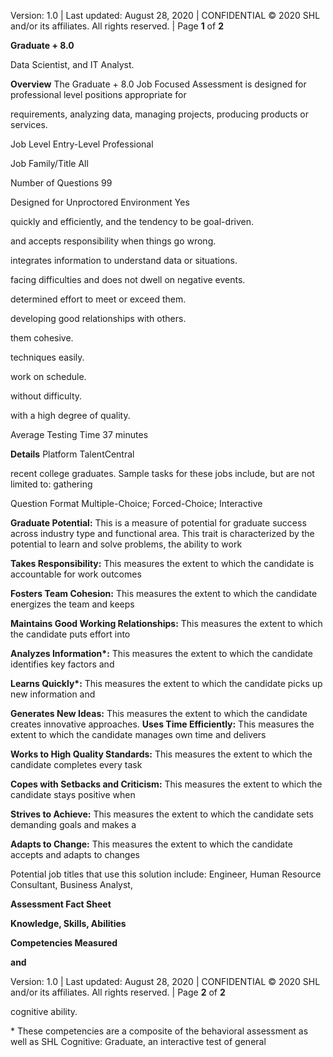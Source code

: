 Version: 1.0 | Last updated: August 28, 2020 | CONFIDENTIAL © 2020 SHL and/or its affiliates. All rights reserved. | Page **1** of **2**

**Graduate + 8.0**

Data Scientist, and IT Analyst.

**Overview** The Graduate + 8.0 Job Focused Assessment is designed for professional level positions appropriate for

requirements, analyzing data, managing projects, producing products or services.

Job Level Entry-Level Professional

Job Family/Title All

Number of Questions 99

Designed for Unproctored Environment Yes

quickly and efficiently, and the tendency to be goal-driven.

and accepts responsibility when things go wrong.

integrates information to understand data or situations.

facing difficulties and does not dwell on negative events.

determined effort to meet or exceed them.

developing good relationships with others.

them cohesive.

techniques easily.

work on schedule.

without difficulty.

with a high degree of quality.

Average Testing Time 37 minutes

**Details** Platform TalentCentral

recent college graduates. Sample tasks for these jobs include, but are not limited to: gathering

Question Format Multiple-Choice; Forced-Choice; Interactive

**Graduate Potential:** This is a measure of potential for graduate success across industry type and functional area. This trait is characterized by the potential to learn and solve problems, the ability to work

**Takes Responsibility:** This measures the extent to which the candidate is accountable for work outcomes

**Fosters Team Cohesion:** This measures the extent to which the candidate energizes the team and keeps

**Maintains Good Working Relationships:** This measures the extent to which the candidate puts effort into

**Analyzes Information\*:** This measures the extent to which the candidate identifies key factors and

**Learns Quickly\*:** This measures the extent to which the candidate picks up new information and

**Generates New Ideas:** This measures the extent to which the candidate creates innovative approaches. **Uses Time Efficiently:** This measures the extent to which the candidate manages own time and delivers

**Works to High Quality Standards:** This measures the extent to which the candidate completes every task

**Copes with Setbacks and Criticism:** This measures the extent to which the candidate stays positive when

**Strives to Achieve:** This measures the extent to which the candidate sets demanding goals and makes a

**Adapts to Change:** This measures the extent to which the candidate accepts and adapts to changes

Potential job titles that use this solution include: Engineer, Human Resource Consultant, Business Analyst,

**Assessment Fact Sheet**

**Knowledge, Skills, Abilities** 

**Competencies Measured** 

**and** 

Version: 1.0 | Last updated: August 28, 2020 | CONFIDENTIAL © 2020 SHL and/or its affiliates. All rights reserved. | Page **2** of **2**

cognitive ability.

\* These competencies are a composite of the behavioral assessment as well as SHL Cognitive: Graduate, an interactive test of general